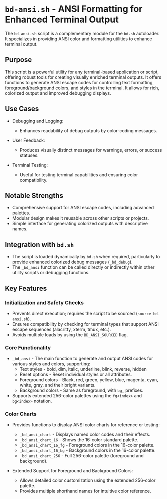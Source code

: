 # `bd-ansi.sh` - ANSI Formatting for Enhanced Terminal Output

The `bd-ansi.sh` script is a complementary module for the `bd.sh` autoloader. It specializes in providing ANSI color and formatting utilities to enhance terminal output.

## Purpose

This script is a powerful utility for any terminal-based application or script, offering robust tools for creating visually enriched terminal outputs. It offers functions to generate ANSI escape codes for controlling text formatting, foreground/background colors, and styles in the terminal. It allows for rich, colorized output and improved debugging displays.

## Use Cases

* Debugging and Logging:
	* Enhances readability of debug outputs by color-coding messages.

* User Feedback:
	* Produces visually distinct messages for warnings, errors, or success statuses.

* Terminal Testing:
	* Useful for testing terminal capabilities and ensuring color compatibility.

## Notable Strengths

* Comprehensive support for ANSI escape codes, including advanced palettes.
* Modular design makes it reusable across other scripts or projects.
* Simple interface for generating colorized outputs with descriptive names.

## Integration with `bd.sh`

* The script is loaded dynamically by `bd.sh` when required, particularly to provide enhanced colorized debug messages (`_bd_debug`).
* The `_bd_ansi` function can be called directly or indirectly within other utility scripts or debugging functions.

## Key Features

### Initialization and Safety Checks

* Prevents direct execution; requires the script to be sourced (`source bd-ansi.sh`).
* Ensures compatibility by checking for terminal types that support ANSI escape sequences (alacritty, xterm, tmux, etc.).
* Avoids multiple loads by using the `BD_ANSI_SOURCED` flag.

### Core Functionality

* `_bd_ansi` - The main function to generate and output ANSI codes for various styles and colors, supporting:
	* Text styles - bold, dim, italic, underline, blink, reverse, hidden
	* Reset options - Reset individual styles or all attributes.
	* Foreground colors - Black, red, green, yellow, blue, magenta, cyan, white, gray, and their bright variants.
	* Background colors - Same as foreground, with `bg_` prefixes.
* Supports extended 256-color palettes using the `fg<index>` and `bg<index>` notation.

### Color Charts

* Provides functions to display ANSI color charts for reference or testing:
	* `_bd_ansi_chart` - Displays named color codes and their effects.
	* `_bd_ansi_chart_16` - Shows the 16-color standard palette.
	* `_bd_ansi_chart_16_fg` - Foreground colors in the 16-color palette.
	* `_bd_ansi_chart_16_bg` - Background colors in the 16-color palette.
	* `_bd_ansi_chart_256` - Full 256-color palette (foreground and background).

* Extended Support for Foreground and Background Colors:
	* Allows detailed color customization using the extended 256-color palette.
	* Provides multiple shorthand names for intuitive color reference.
